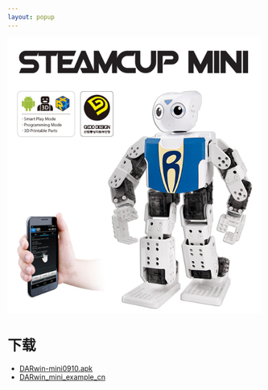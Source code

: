 ```yaml
---
layout: popup
---
```


![](/assets/images/edu/mini/darwin_mini_71.jpg)

# 下载

- [DARwin-mini0910.apk](https://robotis.s3.ap-northeast-2.amazonaws.com/support/cn/baggage_files/darwinmini/darwin-mini_0910.apk)
- [DARwin_mini_example_cn](https://robotis.s3.ap-northeast-2.amazonaws.com/support/cn/baggage_files/darwinmini/darwin_mini_example_cn.zip)
